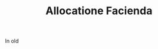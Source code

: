 ---
title: Allocatione Facienda
permalink: "/definitions/allocatione-facienda.html"
body: In old
published_at: '2018-07-07'
layout: post
---